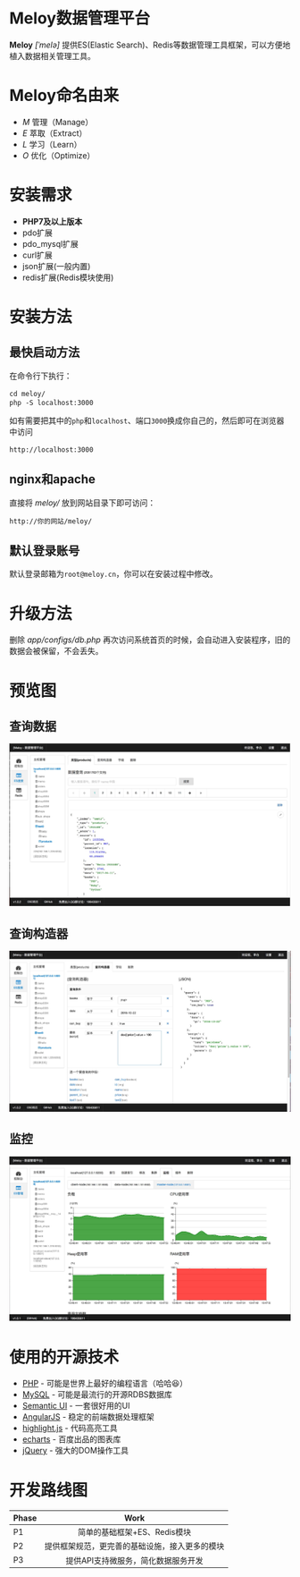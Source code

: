 # Meloy数据管理平台
**Meloy** *[ˈmelə]* 提供ES(Elastic Search)、Redis等数据管理工具框架，可以方便地植入数据相关管理工具。

# Meloy命名由来
* *M* 管理（Manage）
* *E* 萃取（Extract）
* *L* 学习（Learn）
* *O* 优化（Optimize）

# 安装需求
* **PHP7及以上版本**
* pdo扩展
* pdo_mysql扩展
* curl扩展
* json扩展(一般内置)
* redis扩展(Redis模块使用)

# 安装方法

## 最快启动方法
在命令行下执行：
~~~
cd meloy/
php -S localhost:3000
~~~

如有需要把其中的`php`和`localhost`、端口`3000`换成你自己的，然后即可在浏览器中访问
~~~
http://localhost:3000
~~~

## nginx和apache
直接将 *meloy/* 放到网站目录下即可访问：
~~~
http://你的网站/meloy/
~~~

## 默认登录账号
默认登录邮箱为`root@meloy.cn`，你可以在安装过程中修改。

# 升级方法
删除 *app/configs/db.php* 再次访问系统首页的时候，会自动进入安装程序，旧的数据会被保留，不会丢失。

# 预览图
## 查询数据
![查询数据](docs/images/screenshot.jpg "查询数据")

## 查询构造器
![查询构造器](docs/images/screenshot-query-builder.jpg)

## 监控
![监控](docs/images/screenshot-monitor.jpg "监控")

# 使用的开源技术
* [PHP](http://php.net/) - 可能是世界上最好的编程语言（哈哈😆）
* [MySQL](https://www.mysql.com/) - 可能是最流行的开源RDBS数据库
* [Semantic UI](https://semantic-ui.com/) - 一套很好用的UI
* [AngularJS](https://angularjs.org/) - 稳定的前端数据处理框架
* [highlight.js](https://highlightjs.org/) - 代码高亮工具
* [echarts](http://echarts.baidu.com/) - 百度出品的图表库
* [jQuery](http://jquery.com/) - 强大的DOM操作工具

# 开发路线图
| Phase        | Work           | 
| ------------- |:-------------:|
| P1 | 简单的基础框架+ES、Redis模块 |
| P2 | 提供框架规范，更完善的基础设施，接入更多的模块 |
| P3 | 提供API支持微服务，简化数据服务开发 |
